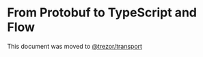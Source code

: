 # From Protobuf to TypeScript and Flow

This document was moved to [@trezor/transport](https://github.com/trezor/trezor-suite/tree/develop/packages/transport#from-protobuf-to-typescript-and-flow)
